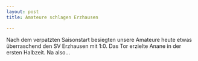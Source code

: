```yaml
---
layout: post
title: Amateure schlagen Erzhausen

---
```


Nach dem verpatzten Saisonstart besiegten unsere Amateure heute etwas überraschend den SV Erzhausen mit 1:0. Das Tor erzielte Anane in der ersten Halbzeit. Na also...


